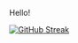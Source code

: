 Hello!

[![GitHub Streak](http://github-readme-streak-stats.herokuapp.com?user=NitaCristian&theme=dark&hide_border=true)](https://git.io/streak-stats)
